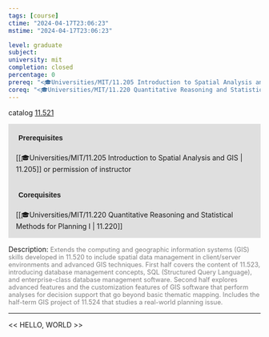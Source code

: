 ```yaml
---
tags: [course]
ctime: "2024-04-17T23:06:23"
mstime: "2024-04-17T23:06:23"

level: graduate
subject: 
university: mit
completion: closed
percentage: 0
prereq: "<🎓Universities/MIT/11.205 Introduction to Spatial Analysis and GIS> or permission of instructor"
coreq: "<🎓Universities/MIT/11.220 Quantitative Reasoning and Statistical Methods for Planning I>"
---
```


catalog [11.521](http://student.mit.edu/catalog/m11c.html#11.521)

<span style="display: block; padding: 15px; background-color: rgb(100, 100, 100, 0.2);"><font id="m_prereq607_0" style="display: block; font-family: Arial, sans-serif; font-weight: bold; padding: 5px">Prerequisites</font><br><span id="prereq607_0">[[🎓Universities/MIT/11.205 Introduction to Spatial Analysis and GIS | 11.205]] or permission of instructor</span></span>
<span style="display: block; padding: 15px; background-color: rgb(100, 100, 100, 0.2);"><font id="m_coreq607_0" style="display: block; font-family: Arial, sans-serif; font-weight: bold; padding: 5px">Corequisites</font><br><span id="coreq607_0">[[🎓Universities/MIT/11.220 Quantitative Reasoning and Statistical Methods for Planning I | 11.220]]</span></span>

<font style="">Description:</font>
<font style="color: grey; font-size: 0.8rem;">Extends the computing and geographic information systems (GIS) skills developed in 11.520 to include spatial data management in client/server environments and advanced GIS techniques. First half covers the content of 11.523, introducing database management concepts, SQL (Structured Query Language), and enterprise-class database management software. Second half explores advanced features and the customization features of GIS software that perform analyses for decision support that go beyond basic thematic mapping. Includes the half-term GIS project of 11.524 that studies a real-world planning issue.</font>



---

<< HELLO, WORLD >>
